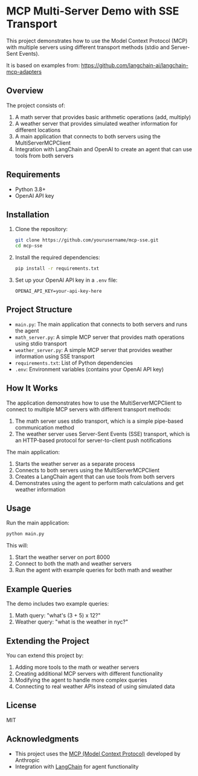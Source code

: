 # MCP Multi-Server Demo with SSE Transport

This project demonstrates how to use the Model Context Protocol (MCP) with multiple servers using different transport methods (stdio and Server-Sent Events).

It is based on examples from: https://github.com/langchain-ai/langchain-mcp-adapters

## Overview

The project consists of:

1. A math server that provides basic arithmetic operations (add, multiply)
2. A weather server that provides simulated weather information for different locations
3. A main application that connects to both servers using the MultiServerMCPClient
4. Integration with LangChain and OpenAI to create an agent that can use tools from both servers

## Requirements

- Python 3.8+
- OpenAI API key

## Installation

1. Clone the repository:
   ```bash
   git clone https://github.com/yourusername/mcp-sse.git
   cd mcp-sse
   ```

2. Install the required dependencies:
   ```bash
   pip install -r requirements.txt
   ```

3. Set up your OpenAI API key in a `.env` file:
   ```
   OPENAI_API_KEY=your-api-key-here
   ```

## Project Structure

- `main.py`: The main application that connects to both servers and runs the agent
- `math_server.py`: A simple MCP server that provides math operations using stdio transport
- `weather_server.py`: A simple MCP server that provides weather information using SSE transport
- `requirements.txt`: List of Python dependencies
- `.env`: Environment variables (contains your OpenAI API key)

## How It Works

The application demonstrates how to use the MultiServerMCPClient to connect to multiple MCP servers with different transport methods:

1. The math server uses stdio transport, which is a simple pipe-based communication method
2. The weather server uses Server-Sent Events (SSE) transport, which is an HTTP-based protocol for server-to-client push notifications

The main application:
1. Starts the weather server as a separate process
2. Connects to both servers using the MultiServerMCPClient
3. Creates a LangChain agent that can use tools from both servers
4. Demonstrates using the agent to perform math calculations and get weather information

## Usage

Run the main application:

```bash
python main.py
```

This will:
1. Start the weather server on port 8000
2. Connect to both the math and weather servers
3. Run the agent with example queries for both math and weather

## Example Queries

The demo includes two example queries:

1. Math query: "what's (3 + 5) x 12?"
2. Weather query: "what is the weather in nyc?"

## Extending the Project

You can extend this project by:

1. Adding more tools to the math or weather servers
2. Creating additional MCP servers with different functionality
3. Modifying the agent to handle more complex queries
4. Connecting to real weather APIs instead of using simulated data

## License

MIT

## Acknowledgments

- This project uses the [MCP (Model Context Protocol)](https://modelcontextprotocol.io/introduction) developed by Anthropic
- Integration with [LangChain](https://github.com/langchain-ai/langchain) for agent functionality
